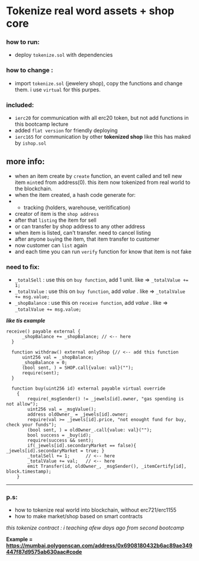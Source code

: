 # Tokenize real word assets + shop core

### how to run:
- deploy `tokenize.sol` with dependencies

### how to change :
- import `tokenize.sol` (jewelery shop), copy the functions and change them. i use `virtual` for this purpes.

### included:
- `ierc20` for communication with all erc20 token, but not add functions in this bootcamp lecture
- added `flat version` for friendly deploying
- `ierc165` for communication by other **tokenized shop** like this has maked by `ishop.sol`


## more info:
- when an item create by `create` function, an event called and tell new item `mint`ed from address(0). this item now tokenized from real world to the blockchain.
- when the item created, a hash code generate for:
- - tracking (holders, warehouse, veritification)
- creator of item is the `shop address`
- after that `listing` the item for sell
- or can transfer by shop address to any other address
- when item is listed, can't transfer. need to cancel listing
- after anyone `buy`ing the item, that item transfer to customer
- now customer can `list` again
- and each time you can run `verify` function for know that item is not fake

### need to fix:
- `_totalSell` : use this on `buy function`, add 1 unit. like => `_totalValue += 1;`
- `_totalValue` : use this on `buy function`, add *value* . like => `_totalValue += msg.value;` 
- `_shopBalance` : use this on `receive function`, add *value* . like => `_totalValue += msg.value;`

***like tis example***
```solidity
receive() payable external {
      _shopBalance += _shopBalance; // <-- here
  }

  function withdraw() external onlyShop {// <-- add this function
      uint256 val = _shopBalance;
      _shopBalance = 0;
      (bool sent, ) = SHOP.call{value: val}("");
      require(sent);
  }
  
  function buy(uint256 id) external payable virtual override 
    {
        require(_msgSender() != _jewels[id].owner, "gas spending is not allow");
        uint256 val = _msgValue();
        address oldOwner_ = _jewels[id].owner;
        require(val >= _jewels[id].price, "not enought fund for buy, check your funds");
        (bool sent, ) = oldOwner_.call{value: val}("");
        bool success = _buy(id);
        require(success && sent);
        if(_jewels[id].secondaryMarket == false){ _jewels[id].secondaryMarket = true; }
        _totalSell += 1;      // <-- here
        _totalValue += val;   // <-- here
        emit Transfer(id, oldOwner_, _msgSender(), _itemCertify[id], block.timestamp);
    }

```

---

### p.s:
- how to tokenize real world into blockchain, without erc721/erc1155
- how to make market/shop based on smart contracts

*this tokenize contract : i teaching afew days ago from second bootcamp*

**Example = https://mumbai.polygonscan.com/address/0x6908180432b6ac89ae349447f87d9575ab630aac#code**
